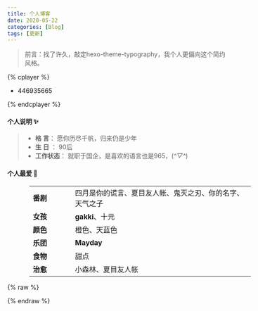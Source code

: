 ```yaml
---
title: 个人博客
date: 2020-05-22
categories: [Blog]
tags: [更新]
---
```


> 前言：找了许久，敲定hexo-theme-typography，我个人更偏向这个简约风格。

{% cplayer  %}

  - 446935665

{% endcplayer %}

#### 个人说明 ✨
> - **格  言**：     愿你历尽千帆，归来仍是少年
> - **生  日** ：    90后
> - **工作状态**： 	就职于国企，是喜欢的语言也是965，(*^▽^*)

#### 个人最爱 🎡

|  |  |
| ----| ---- |
| 番剧 | 四月是你的谎言、夏目友人帐、鬼灭之刃、你的名字、天气之子 |
| 女孩 | **gakki**、十元 |
| 颜色 | 橙色、天蓝色 |
| 乐团 | **Mayday** |
| 食物 | 甜点 |
| 治愈 | 小森林、夏目友人帐 |


{% raw %}

<style>
    table {
        margin-left: 50px;
    }
    td:first-child {
    width: 80px;
    font-weight: bold;
}
</style>
{% endraw %}